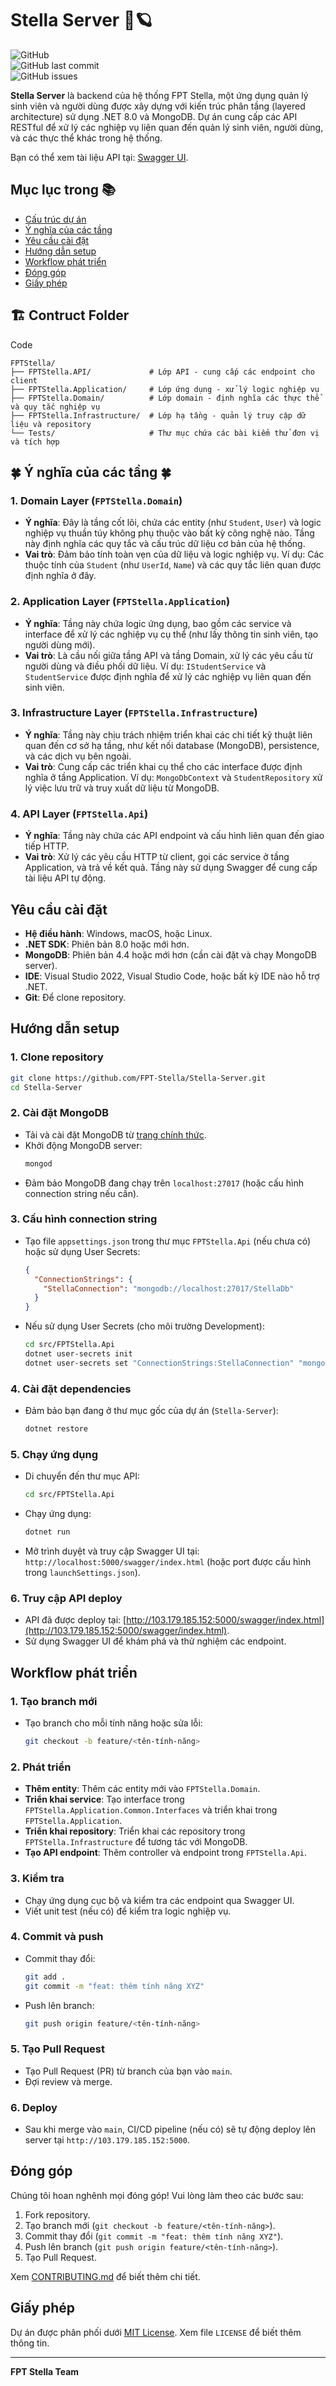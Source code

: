 # Stella Server 🌠🪐

![GitHub](https://img.shields.io/github/license/FPT-Stella/Stella-Server)  
![GitHub last commit](https://img.shields.io/github/last-commit/FPT-Stella/Stella-Server)  
![GitHub issues](https://img.shields.io/github/issues/FPT-Stella/Stella-Server)

**Stella Server** là backend của hệ thống FPT Stella, một ứng dụng quản lý sinh viên và người dùng được xây dựng với kiến trúc phân tầng (layered architecture) sử dụng .NET 8.0 và MongoDB. Dự án cung cấp các API RESTful để xử lý các nghiệp vụ liên quan đến quản lý sinh viên, người dùng, và các thực thể khác trong hệ thống.

Bạn có thể xem tài liệu API tại: [Swagger UI](https://stella.dacoban.studio/swagger/index.html).

## Mục lục trong  📚

- [Cấu trúc dự án](#cấu-trúc-thư-mục)
- [Ý nghĩa của các tầng](#ý-nghĩa-của-các-tầng)
- [Yêu cầu cài đặt](#yêu-cầu-cài-đặt)
- [Hướng dẫn setup](#hướng-dẫn-setup)
- [Workflow phát triển](#workflow-phát-triển)
- [Đóng góp](#đóng-góp)
- [Giấy phép](#giấy-phép)

## 🏗️ **Contruct Folder**
Code
```
FPTStella/
├── FPTStella.API/             # Lớp API - cung cấp các endpoint cho client
├── FPTStella.Application/     # Lớp ứng dụng - xử lý logic nghiệp vụ
├── FPTStella.Domain/          # Lớp domain - định nghĩa các thực thể và quy tắc nghiệp vụ
├── FPTStella.Infrastructure/  # Lớp hạ tầng - quản lý truy cập dữ liệu và repository
└── Tests/                     # Thư mục chứa các bài kiểm thử đơn vị và tích hợp
```
## 🍀 Ý nghĩa của các tầng 🍀

### 1. Domain Layer (`FPTStella.Domain`)
- **Ý nghĩa**: Đây là tầng cốt lõi, chứa các entity (như `Student`, `User`) và logic nghiệp vụ thuần túy không phụ thuộc vào bất kỳ công nghệ nào. Tầng này định nghĩa các quy tắc và cấu trúc dữ liệu cơ bản của hệ thống.
- **Vai trò**: Đảm bảo tính toàn vẹn của dữ liệu và logic nghiệp vụ. Ví dụ: Các thuộc tính của `Student` (như `UserId`, `Name`) và các quy tắc liên quan được định nghĩa ở đây.

### 2. Application Layer (`FPTStella.Application`)
- **Ý nghĩa**: Tầng này chứa logic ứng dụng, bao gồm các service và interface để xử lý các nghiệp vụ cụ thể (như lấy thông tin sinh viên, tạo người dùng mới).
- **Vai trò**: Là cầu nối giữa tầng API và tầng Domain, xử lý các yêu cầu từ người dùng và điều phối dữ liệu. Ví dụ: `IStudentService` và `StudentService` được định nghĩa để xử lý các nghiệp vụ liên quan đến sinh viên.

### 3. Infrastructure Layer (`FPTStella.Infrastructure`)
- **Ý nghĩa**: Tầng này chịu trách nhiệm triển khai các chi tiết kỹ thuật liên quan đến cơ sở hạ tầng, như kết nối database (MongoDB), persistence, và các dịch vụ bên ngoài.
- **Vai trò**: Cung cấp các triển khai cụ thể cho các interface được định nghĩa ở tầng Application. Ví dụ: `MongoDbContext` và `StudentRepository` xử lý việc lưu trữ và truy xuất dữ liệu từ MongoDB.

### 4. API Layer (`FPTStella.Api`)
- **Ý nghĩa**: Tầng này chứa các API endpoint và cấu hình liên quan đến giao tiếp HTTP.
- **Vai trò**: Xử lý các yêu cầu HTTP từ client, gọi các service ở tầng Application, và trả về kết quả. Tầng này sử dụng Swagger để cung cấp tài liệu API tự động.

## Yêu cầu cài đặt

- **Hệ điều hành**: Windows, macOS, hoặc Linux.
- **.NET SDK**: Phiên bản 8.0 hoặc mới hơn.
- **MongoDB**: Phiên bản 4.4 hoặc mới hơn (cần cài đặt và chạy MongoDB server).
- **IDE**: Visual Studio 2022, Visual Studio Code, hoặc bất kỳ IDE nào hỗ trợ .NET.
- **Git**: Để clone repository.

## Hướng dẫn setup

### 1. Clone repository
```bash
git clone https://github.com/FPT-Stella/Stella-Server.git
cd Stella-Server
```

### 2. Cài đặt MongoDB
- Tải và cài đặt MongoDB từ [trang chính thức](https://www.mongodb.com/try/download/community).
- Khởi động MongoDB server:
  ```bash
  mongod
  ```
- Đảm bảo MongoDB đang chạy trên `localhost:27017` (hoặc cấu hình connection string nếu cần).

### 3. Cấu hình connection string
- Tạo file `appsettings.json` trong thư mục `FPTStella.Api` (nếu chưa có) hoặc sử dụng User Secrets:
  ```json
  {
    "ConnectionStrings": {
      "StellaConnection": "mongodb://localhost:27017/StellaDb"
    }
  }
  ```
- Nếu sử dụng User Secrets (cho môi trường Development):
  ```bash
  cd src/FPTStella.Api
  dotnet user-secrets init
  dotnet user-secrets set "ConnectionStrings:StellaConnection" "mongodb://localhost:27017/StellaDb"
  ```

### 4. Cài đặt dependencies
- Đảm bảo bạn đang ở thư mục gốc của dự án (`Stella-Server`):
  ```bash
  dotnet restore
  ```

### 5. Chạy ứng dụng
- Di chuyển đến thư mục API:
  ```bash
  cd src/FPTStella.Api
  ```
- Chạy ứng dụng:
  ```bash
  dotnet run
  ```
- Mở trình duyệt và truy cập Swagger UI tại: `http://localhost:5000/swagger/index.html` (hoặc port được cấu hình trong `launchSettings.json`).

### 6. Truy cập API deploy
- API đã được deploy tại: [http://103.179.185.152:5000/swagger/index.html](http://103.179.185.152:5000/swagger/index.html).
- Sử dụng Swagger UI để khám phá và thử nghiệm các endpoint.

## Workflow phát triển

### 1. Tạo branch mới
- Tạo branch cho mỗi tính năng hoặc sửa lỗi:
  ```bash
  git checkout -b feature/<tên-tính-năng>
  ```

### 2. Phát triển
- **Thêm entity**: Thêm các entity mới vào `FPTStella.Domain`.
- **Triển khai service**: Tạo interface trong `FPTStella.Application.Common.Interfaces` và triển khai trong `FPTStella.Application`.
- **Triển khai repository**: Triển khai các repository trong `FPTStella.Infrastructure` để tương tác với MongoDB.
- **Tạo API endpoint**: Thêm controller và endpoint trong `FPTStella.Api`.

### 3. Kiểm tra
- Chạy ứng dụng cục bộ và kiểm tra các endpoint qua Swagger UI.
- Viết unit test (nếu có) để kiểm tra logic nghiệp vụ.

### 4. Commit và push
- Commit thay đổi:
  ```bash
  git add .
  git commit -m "feat: thêm tính năng XYZ"
  ```
- Push lên branch:
  ```bash
  git push origin feature/<tên-tính-năng>
  ```

### 5. Tạo Pull Request
- Tạo Pull Request (PR) từ branch của bạn vào `main`.
- Đợi review và merge.

### 6. Deploy
- Sau khi merge vào `main`, CI/CD pipeline (nếu có) sẽ tự động deploy lên server tại `http://103.179.185.152:5000`.

## Đóng góp

Chúng tôi hoan nghênh mọi đóng góp! Vui lòng làm theo các bước sau:

1. Fork repository.
2. Tạo branch mới (`git checkout -b feature/<tên-tính-năng>`).
3. Commit thay đổi (`git commit -m "feat: thêm tính năng XYZ"`).
4. Push lên branch (`git push origin feature/<tên-tính-năng>`).
5. Tạo Pull Request.

Xem [CONTRIBUTING.md](CONTRIBUTING.md) để biết thêm chi tiết.

## Giấy phép

Dự án được phân phối dưới [MIT License](LICENSE). Xem file `LICENSE` để biết thêm thông tin.

---

**FPT Stella Team**
